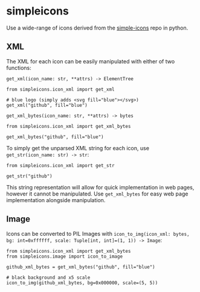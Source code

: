 # simpleicons
Use a wide-range of icons derived from the [simple-icons](https://github.com/simple-icons/simple-icons) repo in python.

## XML
The XML for each icon can be easily manipulated with either of two functions:

`get_xml(icon_name: str, **attrs) -> ElementTree`
```
from simpleicons.icon_xml import get_xml

# blue logo (simply adds <svg fill="blue"></svg>)
get_xml("github", fill="blue")
```

`get_xml_bytes(icon_name: str, **attrs) -> bytes`
```
from simpleicons.icon_xml import get_xml_bytes

get_xml_bytes("github", fill="blue")
```

To simply get the unparsed XML string for each icon, use `get_str(icon_name: str) -> str`:
```
from simpleicons.icon_xml import get_str

get_str("github")
```
This string representation will allow for quick implementation in web pages, however it cannot be manipulated. Use `get_xml_bytes` for easy web page implementation alongside manipulation.

## Image
Icons can be converted to PIL Images with `icon_to_img(icon_xml: bytes, bg: int=0xffffff, scale: Tuple[int, int]=(1, 1)) -> Image`:
```
from simpleicons.icon_xml import get_xml_bytes
from simpleicons.image import icon_to_image

github_xml_bytes = get_xml_bytes("github", fill="blue")

# black background and x5 scale
icon_to_img(github_xml_bytes, bg=0x000000, scale=(5, 5))
```
